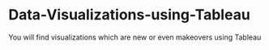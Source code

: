 # Data-Visualizations-using-Tableau
You will find visualizations which are new or even makeovers using Tableau
